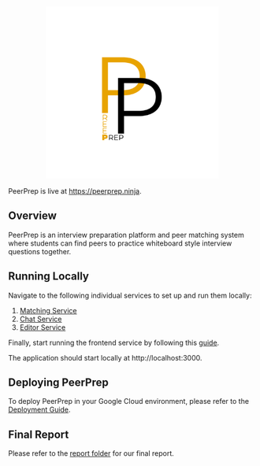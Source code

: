 ﻿<p align="center"><img src="./docs/images/PeerPrep.png" width="350"/></p>

PeerPrep is live at https://peerprep.ninja.

## Overview

PeerPrep is an interview preparation platform and peer matching system where students can find peers to practice whiteboard style interview questions together. 

## Running Locally

Navigate to the following individual services to set up and run them locally:
1. [Matching Service](./services/matching/)
2. [Chat Service](./services/chat/)
3. [Editor Service](./services/editor/)

Finally, start running the frontend service by following this [guide](./frontend/app/README.md).

The application should start locally at http://localhost:3000.

## Deploying PeerPrep

To deploy PeerPrep in your Google Cloud environment, please refer to the [Deployment Guide](./docs/deployment_guide.md).

## Final Report
Please refer to the [report folder](./docs/report) for our final report.
